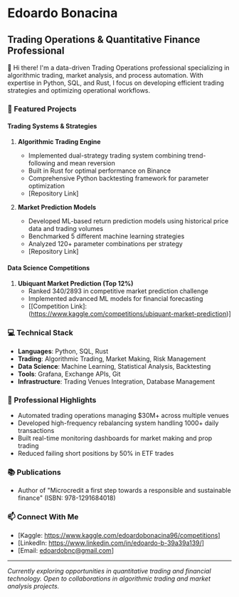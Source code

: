 # Edoardo Bonacina
## Trading Operations & Quantitative Finance Professional

👋 Hi there! I'm a data-driven Trading Operations professional specializing in algorithmic trading, market analysis, and process automation. With expertise in Python, SQL, and Rust, I focus on developing efficient trading strategies and optimizing operational workflows.

### 🚀 Featured Projects

#### Trading Systems & Strategies
1. **Algorithmic Trading Engine**
   - Implemented dual-strategy trading system combining trend-following and mean reversion
   - Built in Rust for optimal performance on Binance
   - Comprehensive Python backtesting framework for parameter optimization
   - [Repository Link]

2. **Market Prediction Models**
   - Developed ML-based return prediction models using historical price data and trading volumes
   - Benchmarked 5 different machine learning strategies
   - Analyzed 120+ parameter combinations per strategy
   - [Repository Link]

#### Data Science Competitions
1. **Ubiquant Market Prediction (Top 12%)**
   - Ranked 340/2893 in competitive market prediction challenge
   - Implemented advanced ML models for financial forecasting
   - [[Competition Link]: (https://www.kaggle.com/competitions/ubiquant-market-prediction)]

### 💻 Technical Stack
- **Languages**: Python, SQL, Rust
- **Trading**: Algorithmic Trading, Market Making, Risk Management
- **Data Science**: Machine Learning, Statistical Analysis, Backtesting
- **Tools**: Grafana, Exchange APIs, Git
- **Infrastructure**: Trading Venues Integration, Database Management

### 🌟 Professional Highlights
- Automated trading operations managing $30M+ across multiple venues
- Developed high-frequency rebalancing system handling 1000+ daily transactions
- Built real-time monitoring dashboards for market making and prop trading
- Reduced failing short positions by 50% in ETF trades

### 📚 Publications
- Author of "Microcredit a first step towards a responsible and sustainable finance" (ISBN: 978-1291684018)

### 📫 Connect With Me
- [Kaggle: https://www.kaggle.com/edoardobonacina96/competitions]
- [LinkedIn: https://www.linkedin.com/in/edoardo-b-39a39a139/]
- [Email: edoardobnc@gmail.com]

---
*Currently exploring opportunities in quantitative trading and financial technology. Open to collaborations in algorithmic trading and market analysis projects.*

